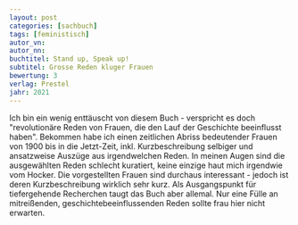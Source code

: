 ```yaml
---
layout: post
categories: [sachbuch]
tags: [feministisch]
autor_vn: 
autor_nn: 
buchtitel: Stand up, Speak up!
subtitel: Grosse Reden kluger Frauen
bewertung: 3
verlag: Prestel
jahr: 2021
---
```


Ich bin ein wenig enttäuscht von diesem Buch - verspricht es doch "revolutionäre Reden von Frauen, die den Lauf der Geschichte beeinflusst haben". Bekommen habe ich einen zeitlichen Abriss bedeutender Frauen von 1900 bis in die Jetzt-Zeit, inkl. Kurzbeschreibung selbiger und ansatzweise Auszüge aus irgendwelchen Reden. In meinen Augen sind die ausgewählten Reden schlecht kuratiert, keine einzige haut mich irgendwie vom Hocker.
Die vorgestellten Frauen sind durchaus interessant - jedoch ist deren Kurzbeschreibung wirklich sehr kurz. Als Ausgangspunkt für tiefergehende Recherchen taugt das Buch aber allemal. Nur eine Fülle an mitreißenden, geschichtebeeinflussenden Reden sollte frau hier nicht erwarten.